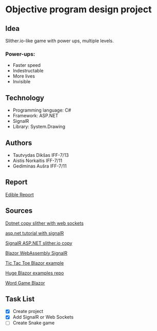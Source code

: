 # Objective program design project

## Idea

Slither.io-like game with power ups, multiple levels.

### Power-ups:

* Faster speed
* Indestructable
* More lives
* Invisible

## Technology

* Programming language: C#
* Framework: ASP.NET
* SignalR
* Library: System.Drawing

## Authors

* Tautvydas Dikšas IFF-7/13
* Aistis Norkaitis IFF-7/11
* Gediminas Aušra IFF-7/11

## Report

[Edible Report](https://www.overleaf.com/9768889341mwswqhtxgmrz)

## Sources

[Dotnet copy slither with web sockets](https://github.com/nightwolf93/SlitherNET)

[asp.net tutorial with signalR](https://docs.microsoft.com/lt-lt/aspnet/core/tutorials/signalr?tabs=visual-studio&view=aspnetcore-3.1)

[SignalR ASP.NET slither.io copy](https://github.com/fleiser/signalr-snake)

[Blazor WebAssembly SignalR](https://docs.microsoft.com/en-us/aspnet/core/tutorials/signalr-blazor-webassembly?view=aspnetcore-3.1&tabs=visual-studio)

[Tic Tac Toe Blazor example](https://exceptionnotfound.net/using-blazor-webassembly-and-csharp-to-play-tic-tac-toe-in-dotnet-core/)

[Huge Blazor examples repo](https://github.com/Lupusa87/LupusaBlazorDemos)

[Word Game Blazor](https://medium.com/@bora.kasmer78/word-game-with-blazor-and-signalr-on-netcore-e14e125233f2)

## Task List

- [x] Create project
- [x] Add SignalR or Web Sockets
- [ ] Create Snake game
